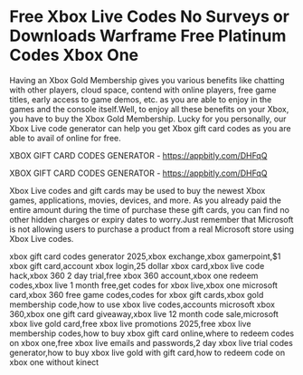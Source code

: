 # Free Xbox Live Codes No Surveys or Downloads Warframe Free Platinum Codes Xbox One

Having an Xbox Gold Membership gives you various benefits like chatting with other players, cloud space, contend with online players, free game titles, early access to game demos, etc. as you are able to enjoy in the games and the console itself.Well, to enjoy all these benefits on your Xbox, you have to buy the Xbox Gold Membership. Lucky for you personally, our Xbox Live code generator can help you get Xbox gift card codes as you are able to avail of online for free.

XBOX GIFT CARD CODES GENERATOR - https://appbitly.com/DHFqQ


XBOX GIFT CARD CODES GENERATOR - https://appbitly.com/DHFqQ

Xbox Live codes and gift cards may be used to buy the newest Xbox games, applications, movies, devices, and more. As you already paid the entire amount during the time of purchase these gift cards, you can find no other hidden charges or expiry dates to worry.Just remember that Microsoft is not allowing users to purchase a product from a real Microsoft store using Xbox Live codes.

xbox gift card codes generator 2025,xbox exchange,xbox gamerpoint,$1 xbox gift card,account xbox login,25 dollar xbox card,xbox live code hack,xbox 360 2 day trial,free xbox 360 account,xbox one redeem codes,xbox live 1 month free,get codes for xbox live,xbox one microsoft card,xbox 360 free game codes,codes for xbox gift cards,xbox gold membership code,how to use xbox live codes,accounts microsoft xbox 360,xbox one gift card giveaway,xbox live 12 month code sale,microsoft xbox live gold card,free xbox live promotions 2025,free xbox live membership codes,how to buy xbox gift card online,where to redeem codes on xbox one,free xbox live emails and passwords,2 day xbox live trial codes generator,how to buy xbox live gold with gift card,how to redeem code on xbox one without kinect
